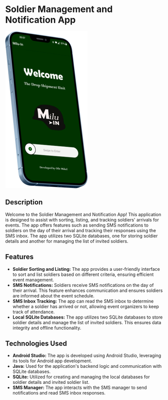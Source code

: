   <h1>Soldier Management and Notification App</h1>
  <img src="https://raw.githubusercontent.com/OfirMikel/Portfolio/master/miluin/Layer%201.png" height="500" alt="App Logo">
  
  <h2>Description</h2>
  <p>Welcome to the Soldier Management and Notification App! This application is designed to assist with sorting, listing, and tracking soldiers' arrivals for events. The app offers features such as sending SMS notifications to soldiers on the day of their arrival and tracking their responses using the SMS inbox. The app utilizes two SQLite databases, one for storing soldier details and another for managing the list of invited soldiers.</p>

  <h2>Features</h2>
  <ul>
    <li><strong>Soldier Sorting and Listing:</strong> The app provides a user-friendly interface to sort and list soldiers based on different criteria, ensuring efficient event management.</li>
    <li><strong>SMS Notifications:</strong> Soldiers receive SMS notifications on the day of their arrival. This feature enhances communication and ensures soldiers are informed about the event schedule.</li>
    <li><strong>SMS Inbox Tracking:</strong> The app can read the SMS inbox to determine whether a soldier has arrived or not, allowing event organizers to keep track of attendance.</li>
    <li><strong>Local SQLite Databases:</strong> The app utilizes two SQLite databases to store soldier details and manage the list of invited soldiers. This ensures data integrity and offline functionality.</li>
  </ul>

  <h2>Technologies Used</h2>
  <ul>
    <li><strong>Android Studio:</strong> The app is developed using Android Studio, leveraging its tools for Android app development.</li>
    <li><strong>Java:</strong> Used for the application's backend logic and communication with SQLite databases.</li>
    <li><strong>SQLite:</strong> Utilized for creating and managing the local databases for soldier details and invited soldier list.</li>
    <li><strong>SMS Manager:</strong> The app interacts with the SMS manager to send notifications and read SMS inbox responses.</li>
  </ul>



  
